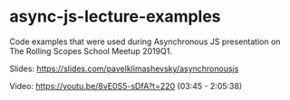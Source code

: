 # async-js-lecture-examples

Code examples that were used during Asynchronous JS presentation on The Rolling Scopes School Meetup 2019Q1.

Slides: https://slides.com/pavelklimashevsky/asynchronousjs

Video: https://youtu.be/8vE0S5-sDfA?t=220 (03:45 - 2:05:38)
